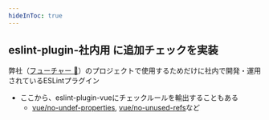 ```yaml
---
hideInToc: true
---
```


## eslint-plugin-社内用 に追加チェックを実装

弊社（[フューチャー 🥢](https://www.future.co.jp/)）のプロジェクトで使用するためだけに社内で開発・運用されているESLintプラグイン

- ここから、eslint-plugin-vueにチェックルールを輸出することもある
  - [vue/no-undef-properties](https://eslint.vuejs.org/rules/no-undef-properties.html), [vue/no-unused-refs](https://eslint.vuejs.org/rules/no-unused-refs.html)など
